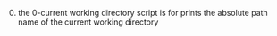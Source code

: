 0. the 0-current working directory script is for prints the absolute path name of the current working directory
